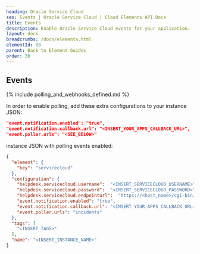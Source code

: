 ```yaml
---
heading: Oracle Service Cloud
seo: Events | Oracle Service Cloud | Cloud Elements API Docs
title: Events
description: Enable Oracle Service Cloud events for your application.
layout: docs
breadcrumbs: /docs/elements.html
elementId: 88
parent: Back to Element Guides
order: 30
---
```


## Events

{% include polling_and_webhooks_defined.md %}

In order to enable polling, add these extra configurations to your instance JSON:

```JSON
"event.notification.enabled": "true",
"event.notification.callback.url": "<INSERT_YOUR_APPS_CALLBACK_URL>",
"event.poller.urls": "<SEE_BELOW>"
```

instance JSON with polling events enabled:

```json
{
  "element": {
    "key": "servicecloud"
  },
  "configuration": {
  	"helpdesk.servicecloud.username":  "<INSERT_SERVICECLOUD_USERNAME>",
  	"helpdesk.servicecloud.password":  "<INSERT_SERVICECLOUD_PASSWORD>",
  	"helpdesk.servicecloud.endpointurl":  "https://<host_name>/cgi-bin/<interface>.cfg/services/soap?wsdl",
    "event.notification.enabled": "true",
    "event.notification.callback.url": "<INSERT_YOUR_APPS_CALLBACK_URL>",
    "event.poller.urls": "incidents"
  },
  "tags": [
    "<INSERT_TAGS>"
  ],
  "name": "<INSERT_INSTANCE_NAME>"
}
```
